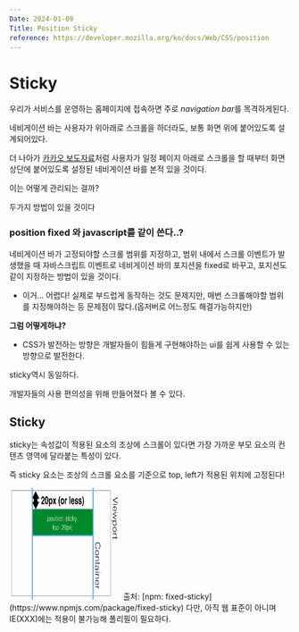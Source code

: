 ```yaml
---
Date: 2024-01-09
Title: Position Sticky
reference: https://developer.mozilla.org/ko/docs/Web/CSS/position
---
```

# Sticky
우리가 서비스를 운영하는 홈페이지에 접속하면 주로 *navigation bar*를 목격하게된다.

네비게이션 바는 사용자가 위아래로 스크롤을 하더라도, 보통 화면 위에 붙어있도록 설계되어있다.

더 나아가 [카카오 보도자료](https://www.kakaocorp.com/page/news/pressRelease)처럼 사용자가 일정 페이지 아래로 스크롤을 할 때부터 화면 상단에 붙어있도록 설정된 네비게이션 바를 본적 있을 것이다.

이는 어떻게 관리되는 걸까?

두가지 방법이 있을 것이다

### position fixed 와 javascript를 같이 쓴다..?
네비게이션 바가 고정되야할 스크롤 범위를 지정하고, 범위 내에서 스크롤 이벤트가 발생했을 때 자바스크립트 이벤트로 네비게이션 바의 포지션을 fixed로 바꾸고, 포지션도 같이 지정하는 방법이 있을 것이다.
- 이거... 어렵다! 실제로 부드럽게 동작하는 것도 문제지만, 매번 스크롤해야할 범위를 지정해야하는 등 문제점이 많다.(옵저버로 어느정도 해결가능하지만)

**그럼 어떻게하냐?**
- CSS가 발전하는 방향은 개발자들이 힘들게 구현해야하는 ui를 쉽게 사용할 수 있는 방향으로 발전한다.

sticky역시 동일하다.

개발자들의 사용 편의성을 위해 만들어졌다 볼 수 있다.

## Sticky
sticky는 속성값이 적용된 요소의 조상에 스크롤이 있다면 가장 가까운 부모 요소의 컨텐츠 영역에 달라붙는 특성이 있다.

즉 sticky 요소는 조상의 스크롤 요소를 기준으로 top, left가 적용된 위치에 고정된다!

<img src="../리소스/sticky_example.gif" width="200" height="200">
출처: [npm: fixed-sticky](https://www.npmjs.com/package/fixed-sticky)
다만, 아직 웹 표준이 아니며 IE(XXX)에는 적용이 불가능해 폴리필이 필요하다.
